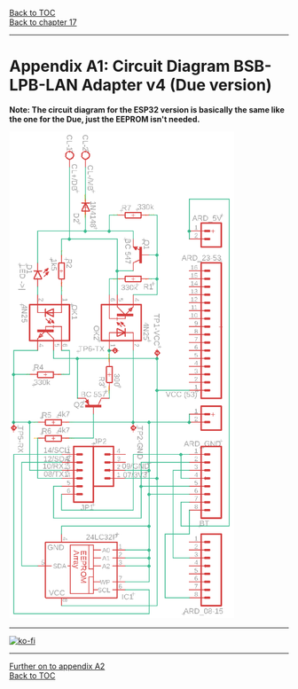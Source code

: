 [Back to TOC](toc.md)  
[Back to chapter 17](chap17.md)    
   
--- 
    
    
# Appendix A1: Circuit Diagram BSB-LPB-LAN Adapter v4 (Due version)
  
**Note: The circuit diagram for the ESP32 version is basically the same like the one for the Due, just the EEPROM isn't needed.**  
  
![Schaltplan](assets/images/circuit_diagram_adapter_v4.png)  
 
         
---

[![ko-fi](https://ko-fi.com/img/githubbutton_sm.svg)](https://ko-fi.com/U6U5NPB51)    
  
    
---  

[Further on to appendix A2](appendix_a2.md)      
[Back to TOC](toc.md)   
